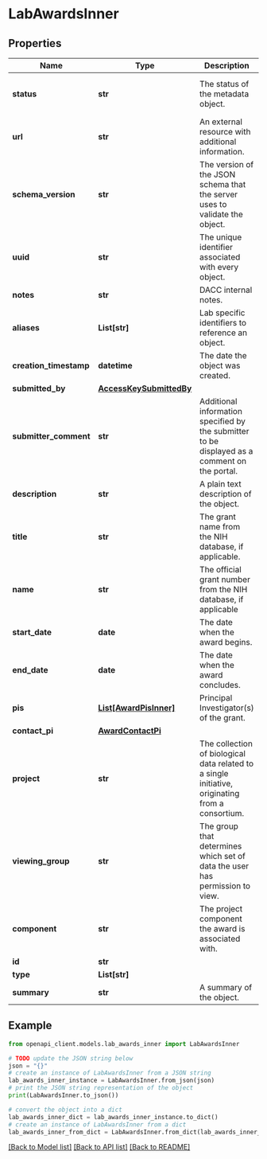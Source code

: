 # LabAwardsInner


## Properties

Name | Type | Description | Notes
------------ | ------------- | ------------- | -------------
**status** | **str** | The status of the metadata object. | [optional] [default to 'current']
**url** | **str** | An external resource with additional information. | [optional] 
**schema_version** | **str** | The version of the JSON schema that the server uses to validate the object. | [optional] [default to '5']
**uuid** | **str** | The unique identifier associated with every object. | [optional] 
**notes** | **str** | DACC internal notes. | [optional] 
**aliases** | **List[str]** | Lab specific identifiers to reference an object. | [optional] 
**creation_timestamp** | **datetime** | The date the object was created. | [optional] 
**submitted_by** | [**AccessKeySubmittedBy**](AccessKeySubmittedBy.md) |  | [optional] 
**submitter_comment** | **str** | Additional information specified by the submitter to be displayed as a comment on the portal. | [optional] 
**description** | **str** | A plain text description of the object. | [optional] 
**title** | **str** | The grant name from the NIH database, if applicable. | 
**name** | **str** | The official grant number from the NIH database, if applicable | 
**start_date** | **date** | The date when the award begins. | [optional] 
**end_date** | **date** | The date when the award concludes. | [optional] 
**pis** | [**List[AwardPisInner]**](AwardPisInner.md) | Principal Investigator(s) of the grant. | [optional] 
**contact_pi** | [**AwardContactPi**](AwardContactPi.md) |  | [optional] 
**project** | **str** | The collection of biological data related to a single initiative, originating from a consortium. | 
**viewing_group** | **str** | The group that determines which set of data the user has permission to view. | [optional] 
**component** | **str** | The project component the award is associated with. | [optional] 
**id** | **str** |  | [optional] 
**type** | **List[str]** |  | [optional] 
**summary** | **str** | A summary of the object. | [optional] 

## Example

```python
from openapi_client.models.lab_awards_inner import LabAwardsInner

# TODO update the JSON string below
json = "{}"
# create an instance of LabAwardsInner from a JSON string
lab_awards_inner_instance = LabAwardsInner.from_json(json)
# print the JSON string representation of the object
print(LabAwardsInner.to_json())

# convert the object into a dict
lab_awards_inner_dict = lab_awards_inner_instance.to_dict()
# create an instance of LabAwardsInner from a dict
lab_awards_inner_from_dict = LabAwardsInner.from_dict(lab_awards_inner_dict)
```
[[Back to Model list]](../README.md#documentation-for-models) [[Back to API list]](../README.md#documentation-for-api-endpoints) [[Back to README]](../README.md)


